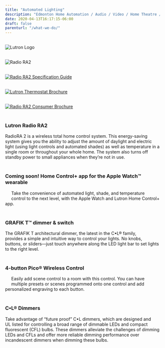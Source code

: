 ```yaml
---
title: "Automated Lighting"
description: "Edmonton Home Automation / Audio / Video / Home Theatre / Security / Surveillance"
date: 2020-04-13T16:17:15-06:00
draft: false
parenturl: "/what-we-do/"
---
```


<section class="section-sm">
    <div class="container">
        <div class="row justify-content-sm-center">
            <div class="col-lg-6 col-md-6 col-sm-7">
                <p><br /><img src="/images/sections/automated-lighting/lutron-logo.png" alt="Lutron Logo" /></p>
                <p><br /><img src="/images/sections/automated-lighting/radio-ra2-01.png" alt="Radio RA2" /></p>
                <p><br /><a href="http://digital.turn-page.com/i/104906-volume-2-catalog-012213/79" target="_blank" title="Specification Guide"><img src="/images/sections/automated-lighting/radio-specification-guide.jpg" alt="Radio RA2 Specification Guide" /></a></p>
                <p><br /><a href="http://www.lutron.com/technicaldocumentlibrary/367-2020.pdf" target="_blank" title="Thermostat Brochure"><img src="/images/sections/automated-lighting/lutron-thermostat-brochure.jpg" alt="Lutron Thermostat Brochure" /></a></p>
                <p><br /><a href="http://www.lutron.com/technicaldocumentlibrary/367-1663.pdf" target="_blank" title="Consumer Brochure"><img src="/images/sections/automated-lighting/consumer-brochure.jpg" alt="Radio RA2 Consumer Brochure" /></a></p>	
            </div>
            <div class="col-lg-6 col-md-6 col-sm-5">
                <h3><br />Lutron Radio RA2</h3>
                <p class="content">RadioRA 2 is a wireless total home control system. This energy-saving system gives you the ability to adjust the amount of daylight and electric light (using light controls and automated shades) as well as temperature in a single room or throughout your whole home. The system also turns off standby power to small appliances when they’re not in use.</p>
                <h3><br />Coming soon! Home Control+ app for the Apple Watch™ wearable</h3>
                <img src="/images/sections/automated-lighting/lutron-apple-watch.png" style="float: left; margin: 0 20px 20px 0; " alt="" />
                <p class="content">Take the convenience of automated light, shade, and temperature control to the next level, with the Apple Watch and Lutron Home Control+ app.</p>
                <h3><br />GRAFIK T™ dimmer & switch</h3>
                <img src="/images/sections/automated-lighting/lutron-grafikt.png" style="float: right; margin: 0 0 20px 20px; " alt="" />
                <p class="content">The GRAFIK T architectural dimmer, the latest in the C•L® family, provides a simple and intuitive way to control your lights. No knobs, buttons, or sliders—just touch anywhere along the LED light bar to set lights to the right level.</p>
                <h3><br />4-button Pico® Wireless Control</h3>
                <img src="/images/sections/automated-lighting/lutron-pico.png" style="float: left; margin: 0 20px 20px 0; " alt="" />
                <p class="content">Easily add scene control to a room with this control. You can have multiple presets or scenes programmed onto one control and add personalized engraving to each button. </p>
                <h3><br />C•L® Dimmers</h3>
                <img src="/images/sections/automated-lighting/lutron-cldimmers.png" style="float: right; margin: 0 0 20px 20px; " alt="" />
                <p class="content">Take advantage of “future proof” C•L dimmers, which are designed and UL listed for controlling a broad range of dimmable LEDs and compact fluorescent (CFL) bulbs. These dimmers alleviate the challenges of dimming LEDs and CFLs and offer more reliable dimming performance over incandescent dimmers when dimming these bulbs.</p>		    					
            </div>
        </div>
    </div>
</section>
